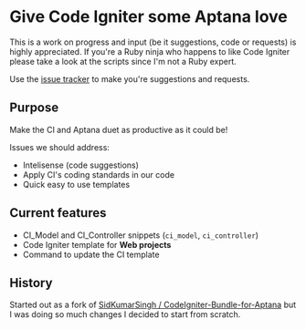 # Give Code Igniter some Aptana love

This is a work on progress and input (be it suggestions, code or requests) is highly appreciated. If you're a Ruby ninja who happens to like Code Igniter please take a look at the scripts since I'm not a Ruby expert.

Use the [issue tracker](https://github.com/camagu/codeigniter.ruble/issues) to make you're suggestions and requests.

## Purpose

Make the CI and Aptana duet as productive as it could be!

Issues we should address:

- Intelisense (code suggestions)
- Apply CI's coding standards in our code
- Quick easy to use templates

## Current features

- CI_Model and CI_Controller snippets (`ci_model`, `ci_controller`)
- Code Igniter template for **Web projects**
- Command to update the CI template

## History

Started out as a fork of [SidKumarSingh / CodeIgniter-Bundle-for-Aptana](https://github.com/SidKumarSingh/CodeIgniter-Bundle-for-Aptana) but I was doing so much changes I decided to start from scratch.

